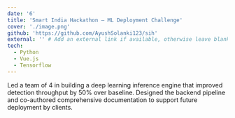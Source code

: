 ```yaml
---
date: '6'
title: 'Smart India Hackathon – ML Deployment Challenge'
cover: './image.png'
github: 'https://github.com/AyushSolanki123/sih'
external: '' # Add an external link if available, otherwise leave blank
tech:
  - Python
  - Vue.js
  - Tensorflow
---
```


Led a team of 4 in building a deep learning inference engine that improved detection throughput by 50% over baseline. Designed the backend pipeline and co-authored comprehensive documentation to support future deployment by clients.
